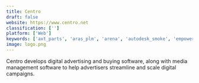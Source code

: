 ```yaml
---
title: Centro
draft: false 
website: https://www.centro.net
classification: ['']
platform: ['Web']
keywords: ['axt_parts', 'aras_plm', 'arena', 'autodesk_smoke', 'empower_plm', 'enovia', 'fusion_lifecycle_plm', 'grabcad_workbench', 'infor_plm', 'oracle_agile', 'oracle_product_lifecycle_management_cloud', 'ptc_arbortext', 'ptc_creo_plm', 'ptc_windchill', 'padlet_briefcase', 'siemens_teamcenter', 'solidworks_product_designer', 'apriori']
image: logo.png
---
```

Centro develops digital advertising and buying software, along with media management software to help advertisers streamline and scale digital campaigns.
